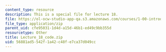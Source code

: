 ```yaml
---
content_type: resource
description: This is a special file for lecture 18.
file: https://ol-ocw-studio-app-qa.s3.amazonaws.com/courses/1-00-introduction-to-computers-and-engineering-problem-solving-spring-2012/56881ad5542f1a42c48fe7ca37d049cc_Lecture_18_code.zip
file_type: application/zip
parent_uid: cfe95031-1d4d-a15d-46b1-ed49c9bb355d
resourcetype: Other
title: Lecture_18_code.zip
uid: 56881ad5-542f-1a42-c48f-e7ca37d049cc
---
```

